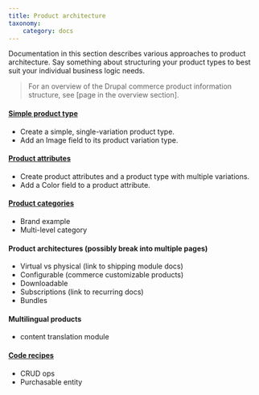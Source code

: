 ```yaml
---
title: Product architecture
taxonomy:
    category: docs
---
```


Documentation in this section describes various approaches to product architecture. Say something about structuring your product types to best suit your individual business logic needs.

>For an overview of the Drupal commerce product information structure, see [page in the overview section].

#### [Simple product type](01.simple-product)
- Create a simple, single-variation product type.
- Add an Image field to its product variation type.

#### [Product attributes](02.product-attributes)
- Create product attributes and a product type with multiple variations.
- Add a Color field to a product attribute.

#### [Product categories](03.product-categories)
 - Brand example
 - Multi-level category

#### Product architectures (possibly break into multiple pages)
 - Virtual vs physical (link to shipping module docs)
 - Configurable (commerce customizable products)
 - Downloadable
 - Subscriptions (link to recurring docs)
 - Bundles

#### Multilingual products
- content translation module

#### [Code recipes](10.code-recipes)
 - CRUD ops
 - Purchasable entity

